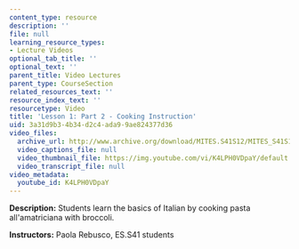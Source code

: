 ```yaml
---
content_type: resource
description: ''
file: null
learning_resource_types:
- Lecture Videos
optional_tab_title: ''
optional_text: ''
parent_title: Video Lectures
parent_type: CourseSection
related_resources_text: ''
resource_index_text: ''
resourcetype: Video
title: 'Lesson 1: Part 2 - Cooking Instruction'
uid: 3a31d9b3-4b34-d2c4-ada9-9ae824377d36
video_files:
  archive_url: http://www.archive.org/download/MITES.S41S12/MITES_S41S12_Lesson1_Part2_300k.mp4
  video_captions_file: null
  video_thumbnail_file: https://img.youtube.com/vi/K4LPH0VDpaY/default.jpg
  video_transcript_file: null
video_metadata:
  youtube_id: K4LPH0VDpaY
---
```


**Description:** Students learn the basics of Italian by cooking pasta all'amatriciana with broccoli.

**Instructors:** Paola Rebusco, ES.S41 students